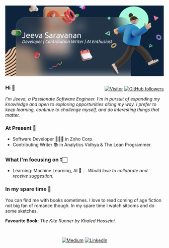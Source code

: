 ![](./banner.png)


<div  style="float:right">

[![Visitor](https://visitor-badge.laobi.icu/badge?page_id=JeevaSaravanan.JeevaSaravanan)](https://github.com/JeevaSaravanan) [![GitHub followers](https://img.shields.io/github/followers/JeevaSaravanan.svg?style=social&label=Follow&maxAge=259200)](https://github.com/JeevaSaravanan?tab=followers)

</div>
<h3> Hi 👋</h3>

<i>I'm Jeeva, a Passionate Software Engineer. I'm in pursuit of expanding my knowledge and open to exploring opportunities along my way. I prefer to keep learning, continue to challenge myself, and do interesting things that matter.</i>

<h3>At Present 📌</h3>

* Software Developer 👩🏻‍💻 in Zoho Corp. 
* Contributing Writer 📚 in Analytics Vidhya & The Lean Programmer.

<h3>What I'm focusing on 👇🏻</h3>

* Learning: Machine Learning, AI 🤖 ...
  <i>Would love to collobrate and receive suggestion.</i>


<h3>In my spare time 👀</h3>

You can find me with books sometimes. I love to read coming of age fiction not big fan of romance though. In my spare time I watch sitcoms and do some sketches.

<b>Favourite Book:</b> <i> The Kite Runner by Khaled Hosseini.</i> 

<br>

<div align="center">

<a href="https://jeevasaravanan.medium.com/">![Medium](https://img.shields.io/badge/Medium-000000?style=for-the-badge&logo=medium&logoColor=white)</a> <a href="https://www.linkedin.com/in/jeeva-saravanan/">![LinkedIn](https://img.shields.io/badge/LinkedIn-0077B5?style=for-the-badge&logo=linkedin&logoColor=white)</a>

</div>
<!---
JeevaSaravanan/JeevaSaravanan is a ✨ special ✨ repository because its `README.md` (this file) appears on your GitHub profile.
You can click the Preview link to take a look at your changes.
--->
